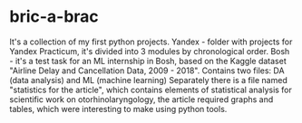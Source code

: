 # bric-a-brac
It's a collection of my first python projects. 
Yandex - folder with projects for Yandex Practicum, it's divided into 3 modules by chronological order. 
Bosh - it's a test task for an ML internship in Bosh, based on the Kaggle dataset "Airline Delay and Cancellation Data, 2009 - 2018". Contains two files: DA (data analysis) and ML (machine learning)
Separately there is a file named "statistics for the article", which contains elements of statistical analysis for scientific work on otorhinolaryngology, the article required graphs and tables, which were interesting to make using python tools.
